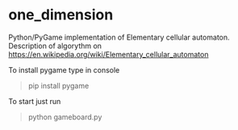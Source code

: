 # one_dimension

Python/PyGame implementation of Elementary cellular automaton. Description of algorythm on https://en.wikipedia.org/wiki/Elementary_cellular_automaton

To install pygame type in console

>pip install pygame

To start just run

>python gameboard.py
